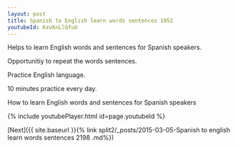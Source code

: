 ```yaml
---
layout: post
title: Spanish to English learn words sentences 1952 
youtubeId: KxvKnLlGfuU
---
```

 
 
Helps to learn English words and sentences for Spanish speakers.

Opportunitiy to repeat the words sentences. 

Practice English language. 
 
10 minutes practice every day. 
 
How to learn English words and sentences for Spanish speakers 
 
{% include youtubePlayer.html id=page.youtubeId %}
 
 
[Next]({{ site.baseurl }}{% link  split2/_posts/2015-03-05-Spanish to english learn words sentences 2198 .md%})
 
